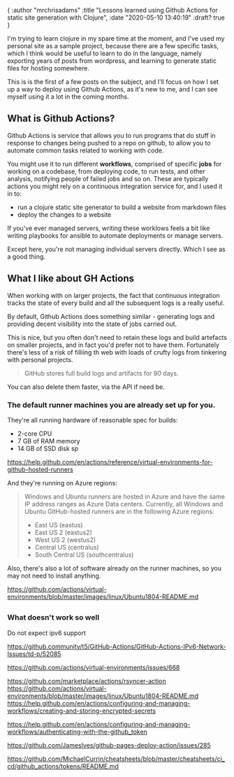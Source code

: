 {
  :author "mrchrisadams"
  :title "Lessons learned using Github Actions for static site generation with Clojure",
  :date "2020-05-10 13:40:19"
  :draft? true
}

I'm trying to learn clojure in my spare time at the moment, and I've used my personal site as a sample project, because there are a few specific tasks, which I think would be useful to learn to do in the language, namely exporting years of posts from wordpress, and learning to generate static files for hosting somewhere.

This is is the first of a few posts on the subject, and I'll focus on how I set up a way to deploy using Github Actions, as it's new to me, and I can see myself using it a lot in the coming months.

## What is Github Actions?

Github Actions is service that allows you to run programs that do stuff in response to changes being pushed to a repo on github, to allow you to automate common tasks related to working with code.  

You might use it to run different **workflows**, comprised of  specific **jobs** for working on a codebase, from deploying code, to run tests, and other analysis, notifying people of failed jobs and so on. These are typically actions you might rely on a continuous integration service for, and I used it in to:

- run a clojure static site generator to build a website from markdown files
- deploy the changes to a website

If you've ever managed servers, writing these worklows feels a bit like writing playbooks for ansible to automate deployments or manage servers.

Except here, you're not managing individual servers directly. Which I see as a good thing.

## What I like about GH Actions

When working with on larger projects, the fact that continuous integration tracks the state of every build and all the subsequent logs is a really useful.

By default, Github Actions does something similar - generating logs and providing decent visibility into the state of jobs carried out.

This is nice, but you often don't need to retain these logs and build artefacts on smaller projects, and in fact you'd prefer not to have them. Fortunately there's less of a risk of filliing th web with loads of crufty logs from tinkering with personal projects.

> GitHub stores full build logs and artifacts for 90 days.

You can also delete them faster, via the API if need be.

### The default runner machines you are already set up for you.






They're all running hardware of reasonable spec for builds:

- 2-core CPU
- 7 GB of RAM memory
- 14 GB of SSD disk sp

https://help.github.com/en/actions/reference/virtual-environments-for-github-hosted-runners

And they're running on Azure regions:

> Windows and Ubuntu runners are hosted in Azure and have the same IP address ranges as Azure Data centers. Currently, all Windows and Ubuntu GitHub-hosted runners are in the following Azure regions:
>
> - East US (eastus)
> - East US 2 (eastus2)
> - West US 2 (westus2)
> - Central US (centralus)
> - South Central US (southcentralus)


Also, there's also a lot of software already on the runner machines, so you may not need to install anything.

https://github.com/actions/virtual-environments/blob/master/images/linux/Ubuntu1804-README.md


##

### What doesn't work so well

Do not expect ipv6 support

https://github.community/t5/GitHub-Actions/GitHub-Actions-IPv6-Network-Issues/td-p/52085

https://github.com/actions/virtual-environments/issues/668

https://github.com/marketplace/actions/rsyncer-action
https://github.com/actions/virtual-environments/blob/master/images/linux/Ubuntu1804-README.md
https://help.github.com/en/actions/configuring-and-managing-workflows/creating-and-storing-encrypted-secrets

https://help.github.com/en/actions/configuring-and-managing-workflows/authenticating-with-the-github_token

https://github.com/JamesIves/github-pages-deploy-action/issues/285

https://github.com/MichaelCurrin/cheatsheets/blob/master/cheatsheets/ci_cd/github_actions/tokens/README.md